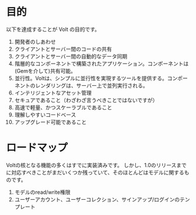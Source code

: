 # 目的

以下を達成することが Volt の目的です。

1. 開発者のしあわせ
2. クライアントとサーバー間のコードの共有
3. クライアントとサーバー間の自動的なデータ同期
4. 階層的なコンポーネントで構築されたアプリケーション。コンポーネントは(Gemを介して)共有可能。
5. 並行性。Voltは、シンプルに並行性を実現するツールを提供する。コンポーネントのレンダリングは、サーバー上で並列実行される。
6. インテリジェントなアセット管理
7. セキュアであること（わざわざ言うべきことではないですが）
8. 高速で軽量、かつスケーラブルであること
9. 理解しやすいコードベース
10. アップグレード可能であること

# ロードマップ

Voltの核となる機能の多くはすでに実装済みです。 しかし、1.0のリリースまでに対応すべきことがまだいくつか残っていて、そのほとんどはモデルに関するものです。

1. モデルのread/write権限
2. ユーザーアカウント、ユーザーコレクション、サインアップ/ログインのテンプレート
